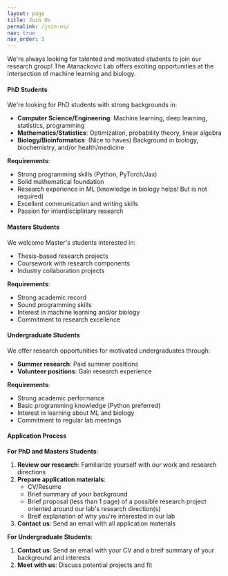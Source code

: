 ```yaml
---
layout: page
title: Join Us
permalink: /join-us/
nav: true
nav_order: 3
---
```


We're always looking for talented and motivated students to join our research group! The Atanackovic Lab offers exciting opportunities at the intersection of machine learning and biology.

#### PhD Students

We're looking for PhD students with strong backgrounds in:
- **Computer Science/Engineering**: Machine learning, deep learning, statistics, programming
- **Mathematics/Statistics**: Optimization, probability theory, linear algebra
- **Biology/Bioinformatics**: (Nice to haves) Background in biology, biochemistry, and/or health/medicine

**Requirements**:
- Strong programming skills (Python, PyTorch/Jax)
- Solid mathematical foundation
- Research experience in ML (knowledge in biology helps! But is not required) 
- Excellent communication and writing skills
- Passion for interdisciplinary research

#### Masters Students

We welcome Master's students interested in:
- Thesis-based research projects
- Coursework with research components
- Industry collaboration projects

**Requirements**:
- Strong academic record
- Sound programming skills
- Interest in machine learning and/or biology
- Commitment to research excellence

#### Undergraduate Students

We offer research opportunities for motivated undergraduates through:
- **Summer research**: Paid summer positions
- **Volunteer positions**: Gain research experience

**Requirements**:
- Strong academic performance
- Basic programming knowledge (Python preferred)
- Interest in learning about ML and biology
- Commitment to regular lab meetings

#### Application Process

**For PhD and Masters Students**:
1. **Review our research**: Familiarize yourself with our work and research directions
2. **Prepare application materials**:
   - CV/Resume
   - Brief summary of your background
   - Brief proposal (less than 1 page) of a possible research project oriented around our lab's research direction(s)
   - Breif explanation of why you're interested in our lab
3. **Contact us**: Send an email with all application materials

**For Undergraduate Students**:
1. **Contact us**: Send an email with your CV and a breif summary of your background and interests 
2. **Meet with us**: Discuss potential projects and fit
